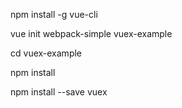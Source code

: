 npm install -g vue-cli

vue init webpack-simple vuex-example

cd vuex-example

npm install

npm install --save vuex

